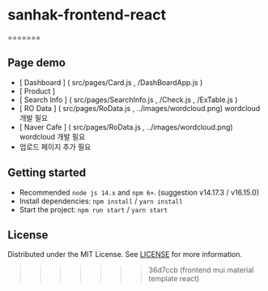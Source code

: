 # sanhak-frontend-react
=======
## Page demo

- [ Dashboard ] ( src/pages/Card.js , /DashBoardApp.js )
- [ Product ]
- [ Search Info ] ( src/pages/SearchInfo.js , /Check.js , /ExTable.js )
- [ RO Data ] ( src/pages/RoData.js , ../images/wordcloud.png) wordcloud 개발 필요
- [ Naver Cafe ] ( src/pages/RoData.js , ../images/wordcloud.png) wordcloud 개발 필요
- 업로드 페이지 추가 필요

## Getting started

- Recommended `node js 14.x` and `npm 6+`. (suggestion v14.17.3 / v16.15.0)
- Install dependencies: `npm install` / `yarn install`
- Start the project: `npm run start` / `yarn start`

## License

Distributed under the MIT License. See [LICENSE](https://github.com/minimal-ui-kit/minimal.free/blob/main/LICENSE.md) for more information.
>>>>>>> 36d7ccb (frontend mui material template react)
